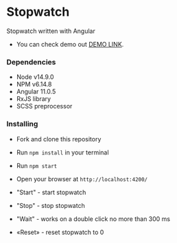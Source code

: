 # Stopwatch

Stopwatch written with Angular

- You can check demo out [DEMO LINK](https://ztx25.github.io/Angular-stopwatch/).

### Dependencies
* Node v14.9.0
* NPM v6.14.8
* Angular 11.0.5
* RxJS library
* SCSS preprocessor

### Installing
* Fork and clone this repository
* Run `npm install` in your terminal
* Run `npm start`
* Open your browser at `http://localhost:4200/`

* "Start" - start stopwatch
* "Stop" - stop stopwatch
* "Wait" - works on a double click no more than 300 ms
* «Reset» - reset stopwatch to 0
